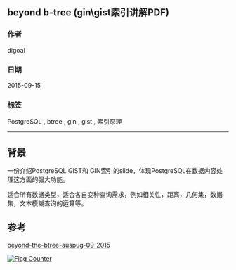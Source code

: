 ## beyond b-tree (gin\gist索引讲解PDF)  
                                                                                                           
### 作者                                                                                          
digoal                                                                                          
                                                                                          
### 日期                                                                                           
2015-09-15                                                                                
                                                                                            
### 标签                                                                                          
PostgreSQL , btree , gin , gist , 索引原理        
                                                                                                      
----                                                                                                      
                                                                                                       
## 背景                               
一份介绍PostgreSQL  GiST和 GIN索引的slide，体现PostgreSQL在数据内容处理这方面的强大功能。  

适合所有数据类型，适合各自变种查询需求，例如相关性，距离，几何集，数据集，文本模糊查询的运算等。  
  
## 参考  
[beyond-the-btree-auspug-09-2015](20150915_01_pdf_001.pdf)  
  
<a rel="nofollow" href="http://info.flagcounter.com/h9V1"  ><img src="http://s03.flagcounter.com/count/h9V1/bg_FFFFFF/txt_000000/border_CCCCCC/columns_2/maxflags_12/viewers_0/labels_0/pageviews_0/flags_0/"  alt="Flag Counter"  border="0"  ></a>  
  
